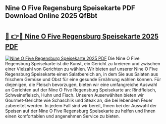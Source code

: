 ## Nine O Five Regensburg Speisekarte PDF Download Online 2025 QfBbt

# <h2><a href="http://gcadoh.nevu.top/?p=Nine+O+Five+Regensburg+Speisekarte">🔗 👉🔴 Nine O Five Regensburg Speisekarte 2025 PDF</a></h2>

[![Nine O Five Regensburg Speisekarte 2025 PDF](https://i.imgur.com/dBaPXMq.png)](http://gcadoh.nevu.top/?p=Nine+O+Five+Regensburg+Speisekarte)
Die Nine O Five Regensburg Speisekarte ist die Kunst, ein Gericht zu kreieren und zwischen einer Vielzahl von Gerichten zu wählen. Wir bieten auf unserer Nine O Five Regensburg Speisekarte einen Salatbereich an, in dem Sie aus Salaten aus frischem Gemüse und Obst für eine gesunde Ernährung wählen können. Für diejenigen, die Fleisch bevorzugen, bieten wir eine umfangreiche Auswahl an Gerichten auf der Nine O Five Regensburg Speisekarte an: Rindfleisch, Schweinefleisch, Huhn und Fisch. Unseren Auserwählten bieten wir Gourmet-Gerichte wie Schaschlik und Steak an, die bei lebendem Feuer zubereitet werden. In jedem Fall sind wir bereit, Ihnen bei der Auswahl der Speisen auf der Nine O Five Regensburg Speisekarte zu helfen und Ihnen einen komfortablen und angenehmen Service zu bieten.
